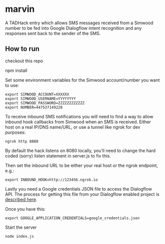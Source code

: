 # marvin
A TADHack entry which allows SMS messages received from a Simwood number to be fed into Google Dialogflow intent recognition
and any responses sent back to the sender of the SMS.

## How to run
checkout this repo

npm install

Set some environment variables for the Simwood account/number you want to use:

```
export SIMWOOD_ACCOUNT=XXXXXX
export SIMWOOD_USERNAME=YYYYYYYY
export SIMWOOD_PASSWORD=ZZZZZZZZZZZZ
export NUMBER=447537149228
```

To receive inbound SMS notifications you will need to find a way to allow inbound hook callbacks from Simwood when an SMS is received.
Either host on a real IP/DNS name/URL, or use a tunnel like ngrok for dev purposes:

```
ngrok http 8080
```

By default the hack listens on 8080 locally, you'll need to change the hard coded (sorry) listen statement in server.js to fix this.

Then set the inbound URL to be either your real host or the ngrok endpoint, e.g.:

```
export INBOUND_HOOK=http://123456.ngrok.io
```

Lastly you need a Google credentials JSON file to access the Dialogflow API. The process for getting this file from your Dialogflow enabled project is [described here][316026c9].

  [316026c9]: https://cloud.google.com/docs/authentication/production "Google API docs"

Once you have this:

```
export GOOGLE_APPLICATION_CREDENTIALS=google_credentials.json
```

Start the server

```
node index.js
```
